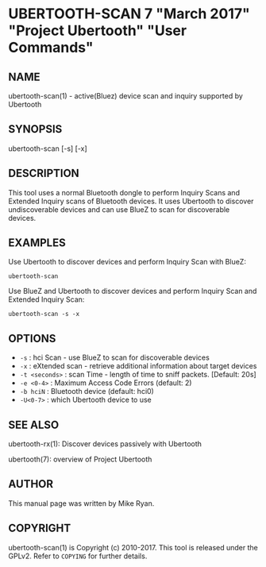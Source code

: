 # UBERTOOTH-SCAN 7 "March 2017" "Project Ubertooth" "User Commands"

## NAME

ubertooth-scan(1) - active(Bluez) device scan and inquiry supported by Ubertooth

## SYNOPSIS

ubertooth-scan [-s] [-x]

## DESCRIPTION

This tool uses a normal Bluetooth dongle to perform Inquiry Scans and
Extended Inquiry scans of Bluetooth devices. It uses Ubertooth to
discover undiscoverable devices and can use BlueZ to scan for
discoverable devices.


## EXAMPLES

Use Ubertooth to discover devices and perform Inquiry Scan with BlueZ:

    ubertooth-scan

Use BlueZ and Ubertooth to discover devices and perform Inquiry Scan and
Extended Inquiry Scan:

    ubertooth-scan -s -x

## OPTIONS

 - `-s` :
   hci Scan - use BlueZ to scan for discoverable devices
 - `-x` :
   eXtended scan - retrieve additional information about target devices
 - `-t <seconds>` :
   scan Time - length of time to sniff packets. [Default: 20s]
 - `-e <0-4>` : 
    Maximum Access Code Errors (default: 2)
 - `-b hciN` :
    Bluetooth device (default: hci0)
 - `-U<0-7>` :
    which Ubertooth device to use

## SEE ALSO

ubertooth-rx(1): Discover devices passively with Ubertooth

ubertooth(7): overview of Project Ubertooth

## AUTHOR

This manual page was written by Mike Ryan.

## COPYRIGHT

ubertooth-scan(1) is Copyright (c) 2010-2017. This tool is released under the
GPLv2. Refer to `COPYING` for further details.
